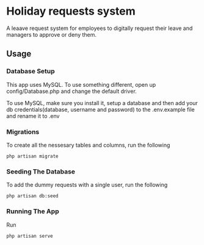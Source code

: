 # Holiday requests system

A leaave request system for employees to digitally request their leave and managers to approve or deny them.

## Usage

### Database Setup
This app uses MySQL. To use something different, open up config/Database.php and change the default driver.

To use MySQL, make sure you install it, setup a database and then add your db credentials(database, username and password) to the .env.example file and rename it to .env

### Migrations
To create all the nessesary tables and columns, run the following
```
php artisan migrate
```

### Seeding The Database
To add the dummy requests with a single user, run the following
```
php artisan db:seed
```

### Running The App
Run 
```
php artisan serve
```
